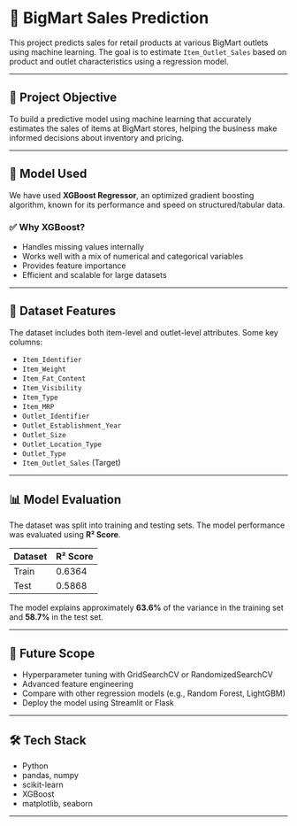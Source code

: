 # 🛒 BigMart Sales Prediction

This project predicts sales for retail products at various BigMart outlets using machine learning. The goal is to estimate `Item_Outlet_Sales` based on product and outlet characteristics using a regression model.

---

## 📌 Project Objective

To build a predictive model using machine learning that accurately estimates the sales of items at BigMart stores, helping the business make informed decisions about inventory and pricing.

---

## 🧠 Model Used

We have used **XGBoost Regressor**, an optimized gradient boosting algorithm, known for its performance and speed on structured/tabular data.

### ✅ Why XGBoost?
- Handles missing values internally
- Works well with a mix of numerical and categorical variables
- Provides feature importance
- Efficient and scalable for large datasets

---

## 🧾 Dataset Features

The dataset includes both item-level and outlet-level attributes. Some key columns:
- `Item_Identifier`
- `Item_Weight`
- `Item_Fat_Content`
- `Item_Visibility`
- `Item_Type`
- `Item_MRP`
- `Outlet_Identifier`
- `Outlet_Establishment_Year`
- `Outlet_Size`
- `Outlet_Location_Type`
- `Outlet_Type`
- `Item_Outlet_Sales` (Target)

---

## 📊 Model Evaluation

The dataset was split into training and testing sets. The model performance was evaluated using **R² Score**.

| Dataset | R² Score |
|---------|----------|
| Train   | 0.6364   |
| Test    | 0.5868   |

The model explains approximately **63.6%** of the variance in the training set and **58.7%** in the test set.

---

## 🚀 Future Scope

- Hyperparameter tuning with GridSearchCV or RandomizedSearchCV
- Advanced feature engineering
- Compare with other regression models (e.g., Random Forest, LightGBM)
- Deploy the model using Streamlit or Flask

---

## 🛠 Tech Stack

- Python
- pandas, numpy
- scikit-learn
- XGBoost
- matplotlib, seaborn

---

